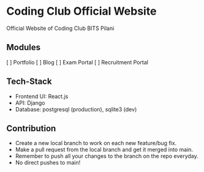 # Coding Club Official Website
Official Website of Coding Club BITS Pilani

## Modules
[ ] Portfolio 
[ ] Blog
[ ] Exam Portal
[ ] Recruitment Portal 

## Tech-Stack
- Frontend UI: React.js
- API: Django
- Database: postgresql (production), sqlite3 (dev)

## Contribution
- Create a new local branch to work on each new feature/bug fix.
- Make a pull request from the local branch and get it merged into main.
- Remember to push all your changes to the branch on the repo everyday.
- No direct pushes to main!

